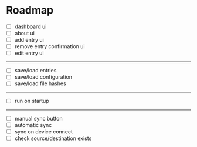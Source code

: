 # Roadmap
- [ ] dashboard ui
- [ ] about ui
- [ ] add entry ui
- [ ] remove entry confirmation ui
- [ ] edit entry ui
---
- [ ] save/load entries
- [ ] save/load configuration
- [ ] save/load file hashes
---
- [ ] run on startup
---
- [ ] manual sync button
- [ ] automatic sync
- [ ] sync on device connect
- [ ] check source/destination exists
